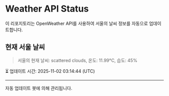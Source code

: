 
# Weather API Status

이 리포지토리는 OpenWeather API를 사용하여 서울의 날씨 정보를 자동으로 업데이트합니다.

## 현재 서울 날씨
> 서울의 현재 날씨: scattered clouds, 온도: 11.99°C, 습도: 45%

⏳ 업데이트 시간: 2025-11-02 03:14:44 (UTC)

---
자동 업데이트 봇에 의해 관리됩니다.
